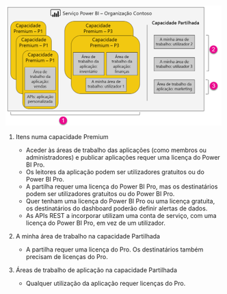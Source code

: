 ![](media/powerbi-premium-illustration/premium-chart.png "Ilustração do Power BI Premium")

1. Itens numa capacidade Premium
   
   * Aceder às áreas de trabalho das aplicações (como membros ou administradores) e publicar aplicações requer uma licença do Power BI Pro.
   * Os leitores da aplicação podem ser utilizadores gratuitos ou do Power BI Pro.
   * A partilha requer uma licença do Power BI Pro, mas os destinatários podem ser utilizadores gratuitos ou do Power BI Pro.
   * Quer tenham uma licença do Power BI Pro ou uma licença gratuita, os destinatários do dashboard poderão definir alertas de dados.
   * As APIs REST a incorporar utilizam uma conta de serviço, com uma licença do Power BI Pro, em vez de um utilizador.
2. A minha área de trabalho na capacidade Partilhada
   
   * A partilha requer uma licença do Pro. Os destinatários também precisam de licenças do Pro.
3. Áreas de trabalho de aplicação na capacidade Partilhada
   
   * Qualquer utilização da aplicação requer licenças do Pro.

